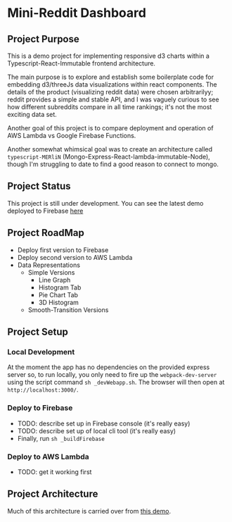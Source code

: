 # Mini-Reddit Dashboard

## Project Purpose

This is a demo project for implementing responsive d3 charts within a Typescript-React-Immutable frontend architecture.

The main purpose is to explore and establish some boilerplate code for embedding d3/threeJs data visualizations within react components. The details of the product (visualizing reddit data) were chosen arbitrarilyy; reddit provides a simple and stable API, and I was vaguely curious to see how different subreddits compare in all time rankings; it's not the most exciting data set.

Another goal of this project is to compare deployment and operation of AWS Lambda vs Google Firebase Functions.

Another somewhat whimsical goal was to create an architecture called `typescript-MERliN` (Mongo-Express-React-lambda-immutable-Node), though I'm struggling to date to find a good reason to connect to mongo.

## Project Status

This project is still under development. You can see the latest demo deployed to Firebase [here](https://mini-reddit-dashboard.firebaseapp.com)

## Project RoadMap

-   Deploy first version to Firebase
-   Deploy second version to AWS Lambda
-   Data Representations
    -   Simple Versions
        -   Line Graph
        -   Histogram Tab
        -   Pie Chart Tab
        -   3D Histogram
    -   Smooth-Transition Versions

## Project Setup

### Local Development

At the moment the app has no dependencies on the provided express server so, to run locally, you only need to fire up the `webpack-dev-server` using the script command `sh _devWebapp.sh`. The browser will then open at `http://localhost:3000/`.

### Deploy to Firebase

-   TODO: describe set up in Firebase console (it's really easy)
-   TODO: describe set up of local cli tool (it's really easy)
-   Finally, run `sh _buildFirebase`

### Deploy to AWS Lambda

-   TODO: get it working first

## Project Architecture

Much of this architecture is carried over from [this demo](https://github.com/MagnusBrzenk/typescript-immutable-MERN-stack-demo).

